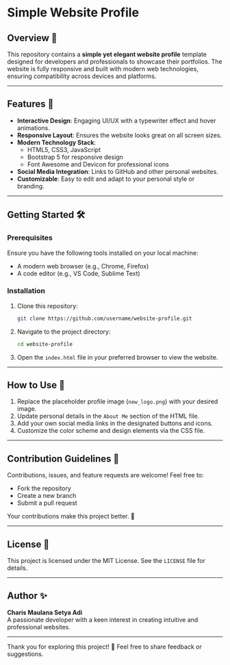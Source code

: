 # Simple Website Profile

## Overview 🌟
This repository contains a **simple yet elegant website profile** template designed for developers and professionals to showcase their portfolios. The website is fully responsive and built with modern web technologies, ensuring compatibility across devices and platforms.

---

## Features 🚀

- **Interactive Design**: Engaging UI/UX with a typewriter effect and hover animations.
- **Responsive Layout**: Ensures the website looks great on all screen sizes.
- **Modern Technology Stack**:
  - HTML5, CSS3, JavaScript
  - Bootstrap 5 for responsive design
  - Font Awesome and Devicon for professional icons
- **Social Media Integration**: Links to GitHub and other personal websites.
- **Customizable**: Easy to edit and adapt to your personal style or branding.

---

## Getting Started 🛠️

### Prerequisites

Ensure you have the following tools installed on your local machine:

- A modern web browser (e.g., Chrome, Firefox)
- A code editor (e.g., VS Code, Sublime Text)

### Installation

1. Clone this repository:
   ```bash
   git clone https://github.com/username/website-profile.git
   ```
2. Navigate to the project directory:
   ```bash
   cd website-profile
   ```
3. Open the `index.html` file in your preferred browser to view the website.

---

## How to Use 📖

1. Replace the placeholder profile image (`new_logo.png`) with your desired image.
2. Update personal details in the `About Me` section of the HTML file.
3. Add your own social media links in the designated buttons and icons.
4. Customize the color scheme and design elements via the CSS file.

---

## Contribution Guidelines 🤝

Contributions, issues, and feature requests are welcome! Feel free to:

- Fork the repository
- Create a new branch
- Submit a pull request

Your contributions make this project better. 💪

---

## License 📜
This project is licensed under the MIT License. See the `LICENSE` file for details.

---

## Author ✨

**Charis Maulana Setya Adi**  
A passionate developer with a keen interest in creating intuitive and professional websites.

---

Thank you for exploring this project! 🌟 Feel free to share feedback or suggestions.


